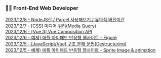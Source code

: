  ### 👩‍💻 Front-End Web Developer 
[2023/12/8 - NodeJS란 / Parcel 사용해보기 / 유의적 버전이란](https://ohzlsss.tistory.com/65) <br>
[2023/12/7 - [CSS] 미디어 쿼리(Media Query)](https://ohzlsss.tistory.com/64) <br>
[2023/12/6 - [Vue 3] Vue Composition API](https://ohzlsss.tistory.com/63) <br>
[2023/12/6 - 예제) 애플 아이패드 반응형 웹사이트 - Figure](https://ohzlsss.tistory.com/62) <br>
[2023/12/5 - [JavaScript/Vue] 구조 분해 문법(Destructuring)](https://ohzlsss.tistory.com/61) <br>
[2023/12/5 - 예제) 애플 아이패드 반응형 웹사이트 - Sprite Image & animation](https://ohzlsss.tistory.com/60) <br>
